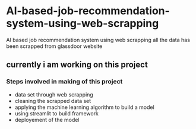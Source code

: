 # AI-based-job-recommendation-system-using-web-scrapping
AI based job recommendation system using web scrapping all the data has been scrapped from glassdoor website

<h2>currently i am working on this project</h2>
<h3>Steps involved in making of this project</h3>
  
<ul>
  <li>
    data set through web scrapping
  </li>
  <li>
    cleaning the scrapped data set
  </li>
  <li>
    applying the machine learning algorithm to build a model
  </li>
  <li>
    using streamlit to build framework
  <li>
    deployement of the model
  </li>
</ul>
